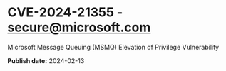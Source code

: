 # CVE-2024-21355 - secure@microsoft.com

Microsoft Message Queuing (MSMQ) Elevation of Privilege Vulnerability

**Publish date:** 2024-02-13
